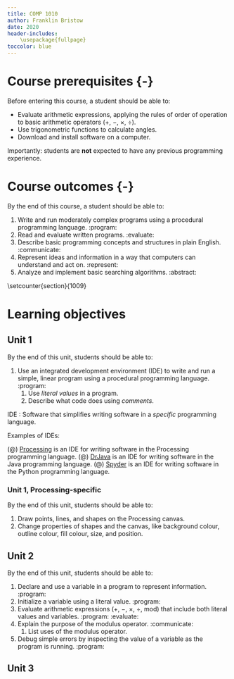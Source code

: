 ```yaml
---
title: COMP 1010
author: Franklin Bristow
date: 2020
header-includes:
    \usepackage{fullpage}
toccolor: blue
---
```


Course prerequisites {-}
====================

Before entering this course, a student should be able to:

* Evaluate arithmetic expressions, applying the rules of order of operation to
  basic arithmetic operators (&plus;, &minus;, &times;, &divide;).
* Use trigonometric functions to calculate angles.
* Download and install software on a computer.

Importantly: students are **not** expected to have any previous programming
experience.

Course outcomes {-}
===============

By the end of this course, a student should be able to:

1. Write and run moderately complex programs using a procedural programming
   language. :program:
2. Read and evaluate written programs. :evaluate:
3. Describe basic programming concepts and structures in plain English.
   :communicate:
4. Represent ideas and information in a way that computers can understand and
   act on. :represent:
5. Analyze and implement basic searching algorithms. :abstract:

\setcounter{section}{1009}

Learning objectives
===================

Unit 1
------

By the end of this unit, students should be able to:

1. Use an integrated development environment (IDE) to write and run a simple,
  linear program using a procedural programming language. :program:
    1. Use *literal values* in a program.
    2. Describe what code does using *comments*.
  
IDE
: Software that simplifies writing software in a *specific* programming
language.

Examples of IDEs:

(@) [Processing] is an IDE for writing software in the Processing programming
language.
(@) [DrJava] is an IDE for writing software in the Java programming language.
(@) [Spyder] is an IDE for writing software in the Python programming language.

[Processing]: https://processing.org/
[DrJava]: http://drjava.org/
[Spyder]: https://www.spyder-ide.org/

### Unit 1, Processing-specific

By the end of this unit, students should be able to:

1. Draw points, lines, and shapes on the Processing canvas.
2. Change properties of shapes and the canvas, like background colour, outline
   colour, fill colour, size, and position.

Unit 2
------

By the end of this unit, students should be able to:

1. Declare and use a variable in a program to represent information.  :program:
2. Initialize a variable using a literal value. :program:
3. Evaluate arithmetic expressions (&plus;, &minus;, &times;, &divide;, mod)
   that include both literal values and variables. :program: :evaluate:
4. Explain the purpose of the modulus operator. :communicate:
    1. List uses of the modulus operator.
5. Debug simple errors by inspecting the value of a variable as the program is
   running. :program:
   
Unit 3
------


